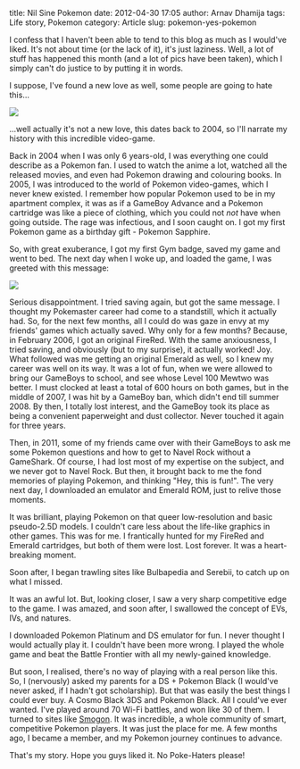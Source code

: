 title: Nil Sine Pokemon
date: 2012-04-30 17:05
author: Arnav Dhamija
tags: Life story, Pokemon
category: Article
slug: pokemon-yes-pokemon

I confess that I haven't been able to tend to this blog as much as I would've
liked. It's not about time (or the lack of it), it's just laziness. Well, a
lot of stuff has happened this month (and a lot of pics have been taken),
which I simply can't do justice to by putting it in words.  

I suppose, I've found a new love as well, some people are going to hate
this...  


![]({filename}/images/Pokemon-PNG-Pic.png)


...well actually it's not a new love, this dates back to 2004, so I'll
narrate my history with this incredible video-game.  

Back in 2004 when I was only 6 years-old, I was everything one could describe
as a Pokemon fan. I used to watch the anime a lot, watched all the released
movies, and even had Pokemon drawing and colouring books. In 2005, I was
introduced to the world of Pokemon video-games, which I never knew existed. I
remember how popular Pokemon used to be in my apartment complex, it was as if
a GameBoy Advance and a Pokemon cartridge was like a piece of clothing, which
you could not _not_ have when going outside. The rage was infectious, and I
soon caught on. I got my first Pokemon game as a birthday gift - Pokemon
Sapphire.  

So, with great exuberance, I got my first Gym badge, saved my game and went to
bed. The next day when I woke up, and loaded the game, I was greeted with this
message:  


![]({filename}/images/deleted-file.jpg)


Serious disappointment. I tried saving again, but got the same message. I
thought my Pokemaster career had come to a standstill, which it actually had.
So, for the next few months, all I could do was gaze in envy at my friends'
games which actually saved. Why only for a few months? Because, in February
2006, I got an original FireRed. With the same anxiousness, I tried saving,
and obviously (but to my surprise), it actually worked! Joy. What followed was
me getting an original Emerald as well, so I knew my career was well on its
way. It was a lot of fun, when we were allowed to bring our GameBoys to
school, and see whose Level 100 Mewtwo was better. I must clocked at least a
total of 600 hours on both games, but in the middle of 2007, I was hit by a
GameBoy ban, which didn't end till summer 2008. By then, I totally lost
interest, and the GameBoy took its place as being a convenient paperweight and
dust collector. Never touched it again for three years.  

Then, in 2011, some of my friends came over with their GameBoys to ask me some
Pokemon questions and how to get to Navel Rock without a GameShark. Of course,
I had lost most of my expertise on the subject, and we never got to Navel
Rock. But then, it brought back to me the fond memories of playing Pokemon,
and thinking "Hey, this is fun!". The very next day, I downloaded an emulator
and Emerald ROM, just to relive those moments.  

It was brilliant, playing Pokemon on that queer low-resolution and basic
pseudo-2.5D models. I couldn't care less about the life-like graphics in other
games. This was for me. I frantically hunted for my FireRed and Emerald
cartridges, but both of them were lost. Lost forever. It was a heart-breaking
moment.  

Soon after, I began trawling sites like Bulbapedia and Serebii, to catch up on
what I missed.  

It was an awful lot. But, looking closer, I saw a very sharp competitive edge
to the game. I was amazed, and soon after, I swallowed the concept of EVs,
IVs, and natures.  

I downloaded Pokemon Platinum and DS emulator for fun. I never thought I would
actually play it. I couldn't have been more wrong. I played the whole game and
beat the Battle Frontier with all my newly-gained knowledge.  

But soon, I realised, there's no way of playing with a real person like this.
So, I (nervously) asked my parents for a DS + Pokemon Black (I would've never
asked, if I hadn't got scholarship). But that was easily the best things I
could ever buy. A Cosmo Black 3DS and Pokemon Black. All I could've ever
wanted. I've played around 70 Wi-Fi battles, and won like 30 of them. I turned
to sites like [Smogon](http://smogon.com/). It was incredible, a whole
community of smart, competitive Pokemon players. It was just the place for me.
A few months ago, I became a member, and my Pokemon journey continues to
advance.  

That's my story. Hope you guys liked it. No Poke-Haters please!  
